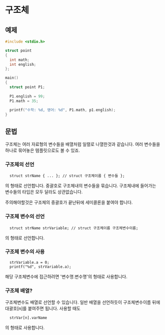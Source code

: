 구조체
=========

예제
--------
```c
#include <stdio.h>

struct point
{
  int math;
  int english;
};

main()
{
  struct point P1;
  
  P1.english = 99;
  P1.math = 35;
  
  printf("수학: %d, 영어: %d", P1.math, p1.english);
}
```

문법
--------
구조체는 여러 자료형의 변수들을 배열처럼 일렬로 나열한것과 같습니다. 
여러 변수들을 하나로 묶어놓은 템플릿으로도 볼 수 있죠.
      
### 구조체의 선언
      struct strName { ... }; // struct 구조체이름 { 변수들 };
의 형태로 선언합니다. 중괄호로 구조체내의 변수들을 묶습니다. 
구조체내에 들어가는 변수들의 타입은 모두 달라도 상관없습니다. 

주의해야할것은 구조체의 중괄호가 끝난뒤에 세미콜론을 붙여야 합니다. 

### 구조체 변수의 선언
      struct strName strVariable; // struct 구조체이름 구조체변수이름;
의 형태로 선언합니다. 

### 구조체 변수의 사용
      strVariable.a = 0;
      printf("%d", strVariable.a);
해당 구조체변수에 접근하려면 '변수명.변수명'의 형태로 사용합니다.

### 구조체 배열?
구조체변수도 배열로 선언할 수 있습니다.
일반 배열을 선언하듯이 구조체변수이름 뒤에 대괄호[n]를 붙여주면 됩니다. 
사용할 때도

      strVar[n].varName
의 형태로 사용합니다.
